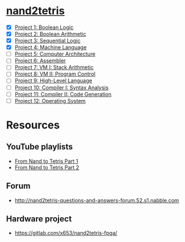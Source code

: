 # [nand2tetris](https://www.nand2tetris.org)

- [x] [Project 1: Boolean Logic](https://github.com/felipeog/nand2tetris/tree/main/projects/01#readme)
- [x] [Project 2: Boolean Arithmetic](https://github.com/felipeog/nand2tetris/tree/main/projects/02#readme)
- [x] [Project 3: Sequential Logic](https://github.com/felipeog/nand2tetris/tree/main/projects/03#readme)
- [x] [Project 4: Machine Language](https://github.com/felipeog/nand2tetris/tree/main/projects/04#readme)
- [ ] [Project 5: Computer Architecture](https://github.com/felipeog/nand2tetris/tree/main/projects/05#readme)
- [ ] [Project 6: Assembler](https://github.com/felipeog/nand2tetris/tree/main/projects/06#readme)
- [ ] [Project 7: VM I: Stack Arithmetic](https://github.com/felipeog/nand2tetris/tree/main/projects/07#readme)
- [ ] [Project 8: VM II: Program Control](https://github.com/felipeog/nand2tetris/tree/main/projects/08#readme)
- [ ] [Project 9: High-Level Language](https://github.com/felipeog/nand2tetris/tree/main/projects/09#readme)
- [ ] [Project 10: Compiler I: Syntax Analysis](https://github.com/felipeog/nand2tetris/tree/main/projects/10#readme)
- [ ] [Project 11: Compiler II: Code Generation](https://github.com/felipeog/nand2tetris/tree/main/projects/11#readme)
- [ ] [Project 12: Operating System](https://github.com/felipeog/nand2tetris/tree/main/projects/12#readme)

# Resources

## YouTube playlists

- [From Nand to Tetris Part 1](https://youtube.com/playlist?list=PLrDd_kMiAuNmSb-CKWQqq9oBFN_KNMTaI)
- [From Nand to Tetris Part 2](https://youtube.com/playlist?list=PLrDd_kMiAuNmllp9vuPqCuttC1XL9VyVh)

## Forum

- http://nand2tetris-questions-and-answers-forum.52.s1.nabble.com

## Hardware project

- https://gitlab.com/x653/nand2tetris-fpga/
